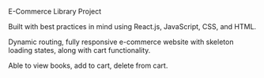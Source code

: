 E-Commerce Library Project

Built with best practices in mind using React.js, JavaScript, CSS, and HTML.

Dynamic routing, fully responsive e-commerce website with skeleton loading states, along with cart functionality.

Able to view books, add to cart, delete from cart.

